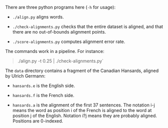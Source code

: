 There are three python programs here (`-h` for usage):

- `./align.py` aligns words.

- `./check-alignments.py` checks that the entire dataset is aligned, and
  that there are no out-of-bounds alignment points.

- `./score-alignments.py` computes alignment error rate.

The commands work in a pipeline. For instance:

   > ./align.py -t 0.25 | ./check-alignments.py`

The `data` directory contains a fragment of the Canadian Hansards,
aligned by Ulrich Germann:

- `hansards.e` is the English side.

- `hansards.f` is the French side.

- `hansards.a` is the alignment of the first 37 sentences. The 
  notation i-j means the word as position i of the French is 
  aligned to the word at position j of the English. Notation 
  i?j means they are probably aligned. Positions are 0-indexed.
